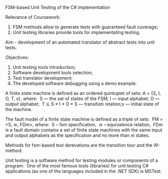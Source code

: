 FSM-based Unit Testing ​of the C# implementation

Relevance of Coursework:
1. FSM methods allow to generate tests with guaranteed fault coverage;​
2. Unit testing libraries provide tools for implementating testing.

Aim - development of an automated translator of abstract tests into unit tests.

Objectives:​
1. Unit testing tools introduction;​
2. Software development tools selection​;
3. Test translator development​;
4. The developed software debugging using a demo example.

A finite state machine is defined as an ordered quintuplet of sets:​
  A = {S, I, O, T, s}, where: ​
    S — the set of states of the FSM;
    I — input alphabet;
    O — output alphabet; ​
    T ⊆ S * I * O * S — transition relation;​
    s — initial state of the machine.

The fault model of a finite state machine is defined as a triple of sets: ​
  FM = <S, ≅, FDm>, where: ​
    S – fsm specification, ​
    ≅ – equivalence relation, ​
    FDm is a fault domain contains a set of finite state machines with the same input and output alphabets as the specification and no more than m states. ​

Methods for fsm-based test derevations are the transition tour and the W-method. ​

Unit testing is a software method for testing modules or components of a program. ​
One of the most famous tools (libraries) for unit testing C# applications (as one of the languages included in the .NET SDK) is MSTest.
